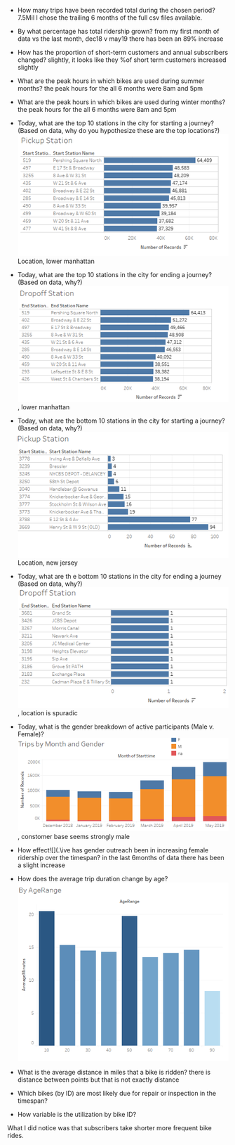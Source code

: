 * How many trips have been recorded total during the chosen period?
        7.5Mil
        I chose the trailing 6 months of the full csv files available. 

* By what percentage has total ridership grown? 
    from my first month of data vs the last month, dec18 v may19 there has been an 89% increase
* How has the proportion of short-term customers and annual subscribers changed?
    slightly, it looks like they %of short term customers increased slightly
* What are the peak hours in which bikes are used during summer months? 
    the peak hours for the all 6 months were 8am and 5pm
* What are the peak hours in which bikes are used during winter months?
    the peak hours for the all 6 months were 8am and 5pm
* Today, what are the top 10 stations in the city for starting a journey? (Based on data, why do you hypothesize these are the top locations?)
    ![](.\\top10Start.png) Location, lower manhattan
* Today, what are the top 10 stations in the city for ending a journey? (Based on data, why?)
    ![](.\\top10End.png), lower manhattan
* Today, what are the bottom 10 stations in the city for starting a journey? (Based on data, why?)
      ![](.\\low10Start.png) Location, new jersey
* Today, what are th e bottom 10 stations in the city for ending a journey (Based on data, why?)
    ![](.\\low10End.png), location is spuradic
* Today, what is the gender breakdown of active participants (Male v. Female)?
    ![](.\\genderbyMonth.PNG), constomer base seems strongly male
* How effect![](.\\ive has gender outreach been in increasing female ridership over the timespan?
    in the last 6months of data there has been a slight increase
* How does the average trip duration change by age?
    ![](.\\avgminage.png)
* What is the average distance in miles that a bike is ridden?
there is distance between points but that is not exactly distance
* Which bikes (by ID) are most likely due for repair or inspection in the timespan? 

* How variable is the utilization by bike ID?


What I did notice was that subscribers take shorter more frequent bike rides. 